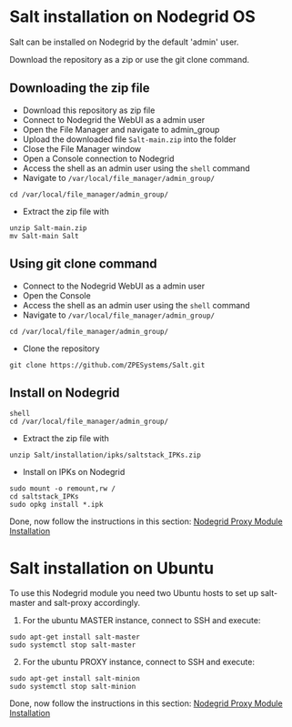 # 

# Salt installation on Nodegrid OS

Salt can be installed on Nodegrid by the default 'admin' user.

Download the repository as a zip or use the git clone command.

## Downloading the zip file
- Download this repository as zip file
- Connect to Nodegrid the WebUI as a admin user
- Open the File Manager and navigate to admin_group
- Upload the downloaded file `Salt-main.zip` into the folder
- Close the File Manager window
- Open a Console connection to Nodegrid
- Access the shell as an admin user using the `shell` command
- Navigate to `/var/local/file_manager/admin_group/`
```shell script
cd /var/local/file_manager/admin_group/
```
- Extract the zip file with
```shell script
unzip Salt-main.zip
mv Salt-main Salt
```

## Using git clone command
- Connect to the Nodegrid WebUI as a admin user
- Open the Console
- Access the shell as an admin user using the `shell` command
- Navigate to `/var/local/file_manager/admin_group/`
```shell script
cd /var/local/file_manager/admin_group/
```
- Clone the repository
```shell script
git clone https://github.com/ZPESystems/Salt.git
```

## Install on Nodegrid

```shell script
shell
cd /var/local/file_manager/admin_group/
```
- Extract the zip file with
```shell script
unzip Salt/installation/ipks/saltstack_IPKs.zip
```
- Install on IPKs on Nodegrid
```shell script
sudo mount -o remount,rw /
cd saltstack_IPKs
sudo opkg install *.ipk
```

Done, now follow the instructions in this section: [Nodegrid Proxy Module Installation](../README.md#nodegrid-proxy-module-installation)

# Salt installation on Ubuntu
To use this Nodegrid module you need two Ubuntu hosts to set up salt-master and salt-proxy accordingly.

1. For the ubuntu MASTER instance, connect to SSH and execute:
```shell script
sudo apt-get install salt-master
sudo systemctl stop salt-master
```

2. For the ubuntu PROXY instance, connect to SSH and execute:
```shell script
sudo apt-get install salt-minion
sudo systemctl stop salt-minion
```

Done, now follow the instructions in this section: [Nodegrid Proxy Module Installation](../README.md#nodegrid-proxy-module-installation)
